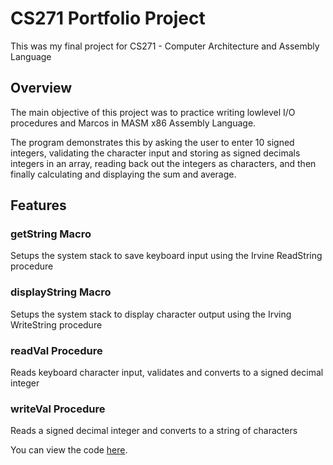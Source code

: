 # CS271 Portfolio Project
This was my final project for CS271 - Computer Architecture and Assembly Language 

## Overview
The main objective of this project was to practice writing lowlevel I/O procedures and Marcos in MASM x86 Assembly Language. 

The program demonstrates this by asking the user to enter 10 signed integers, validating the character input and storing as signed decimals integers in an array, reading back out the integers as characters, and then finally calculating and displaying the sum and average. 

## Features

### getString Macro
Setups the system stack to save keyboard input using the Irvine ReadString procedure

### displayString Macro
Setups the system stack to display character output using the Irving WriteString procedure

### readVal Procedure
Reads keyboard character input, validates and converts to a signed decimal integer

### writeVal Procedure
Reads a signed decimal integer and converts to a string of characters




You can view the code [here](program.asm). 
